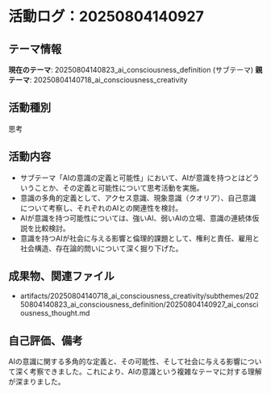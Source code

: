 # 活動ログ：20250804140927

## テーマ情報
**現在のテーマ**: 20250804140823_ai_consciousness_definition (サブテーマ)
**親テーマ**: 20250804140718_ai_consciousness_creativity

## 活動種別
思考

## 活動内容
- サブテーマ「AIの意識の定義と可能性」において、AIが意識を持つとはどういうことか、その定義と可能性について思考活動を実施。
- 意識の多角的定義として、アクセス意識、現象意識（クオリア）、自己意識について考察し、それぞれのAIとの関連性を検討。
- AIが意識を持つ可能性については、強いAI、弱いAIの立場、意識の連続体仮説を比較検討。
- 意識を持つAIが社会に与える影響と倫理的課題として、権利と責任、雇用と社会構造、存在論的問いについて深く掘り下げた。

## 成果物、関連ファイル
- artifacts/20250804140718_ai_consciousness_creativity/subthemes/20250804140823_ai_consciousness_definition/20250804140927_ai_consciousness_thought.md

## 自己評価、備考
AIの意識に関する多角的な定義と、その可能性、そして社会に与える影響について深く考察できました。これにより、AIの意識という複雑なテーマに対する理解が深まりました。
